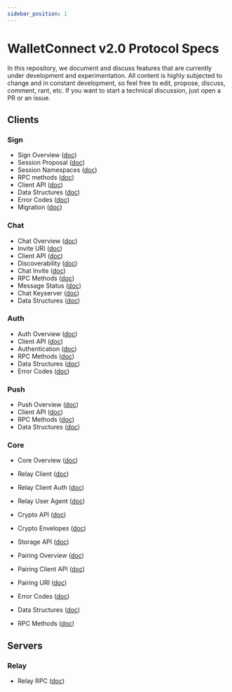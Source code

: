 ```yaml
---
sidebar_position: 1
---
```


# WalletConnect v2.0 Protocol Specs

In this repository, we document and discuss features that are currently under development and experimentation. All content is highly subjected to change and in constant development, so feel free to edit, propose, discuss, comment, rant, etc. If you want to start a technical discussion, just open a PR or an issue.

## Clients

### Sign

- Sign Overview ([doc](clients/sign/README.md))
- Session Proposal ([doc](clients/sign/session-proposal.md))
- Session Namespaces ([doc](clients/sign/session-namespaces.md))
- RPC methods ([doc](clients/sign/rpc-methods.md))
- Client API ([doc](clients/sign/client-api.md))
- Data Structures ([doc](clients/sign/data-structures.md))
- Error Codes ([doc](clients/sign/error-codes.md))
- Migration ([doc](clients/sign/migration.md))

### Chat

- Chat Overview ([doc](clients/chat/README.md))
- Invite URI ([doc](clients/chat/invite-uri.md))
- Client API ([doc](clients/chat/client-api.md))
- Discoverability ([doc](clients/chat/discoverability.md))
- Chat Invite ([doc](clients/chat/chat-invite.md))
- RPC Methods ([doc](clients/chat/rpc-methods.md))
- Message Status ([doc](clients/chat/message-status.md))
- Chat Keyserver ([doc](clients/chat/chat-keyserver.md))
- Data Structures ([doc](clients/chat/data-structures.md))

### Auth

- Auth Overview ([doc](clients/auth/README.md))
- Client API ([doc](clients/auth/client-api.md))
- Authentication ([doc](clients/auth/authentication.md))
- RPC Methods ([doc](clients/auth/rpc-methods.md))
- Data Structures ([doc](clients/auth/data-structures.md))
- Error Codes ([doc](clients/auth/error-codes.md))

### Push

- Push Overview ([doc](clients/push/README.md))
- Client API ([doc](clients/push/client-api.md))
- RPC Methods ([doc](clients/push/rpc-methods.md))
- Data Structures ([doc](clients/push/data-structures.md))

### Core

- Core Overview ([doc](clients/core/README.md))

- Relay Client ([doc](clients/core/relay/relay-client.md))
- Relay Client Auth ([doc](clients/core/relay/relay-client-auth.md))
- Relay User Agent ([doc](clients/core/relay/relay-user-agent.md))

- Crypto API ([doc](clients/core/crypto/crypto-api.md))
- Crypto Envelopes ([doc](clients/core/crypto/crypto-envelopes.md))

- Storage API ([doc](clients/core/storage/storage-api.md))

- Pairing Overview ([doc](clients/core/pairing/README.md))
- Pairing Client API ([doc](clients/core/pairing/pairing-api.md))
- Pairing URI ([doc](clients/core/pairing/pairing-uri.md))
- Error Codes ([doc](clients/core/pairing/error-codes.md))
- Data Structures ([doc](clients/core/pairing/data-structures.md))
- RPC Methods ([doc](clients/core/pairing/rpc-methods.md))

## Servers

### Relay
- Relay RPC ([doc](servers/relay/relay-rpc.md))